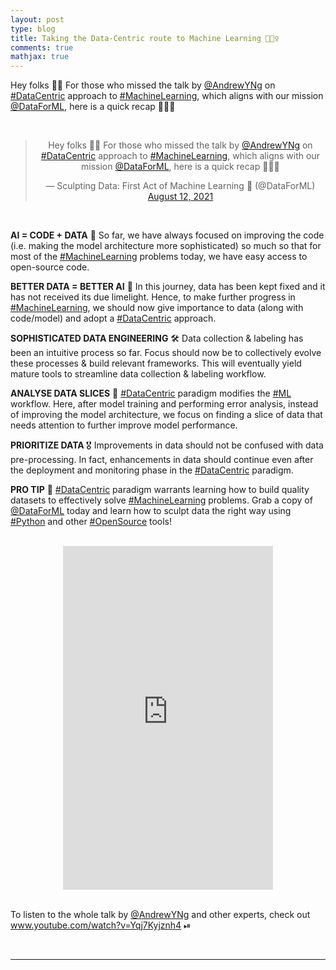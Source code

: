 ```yaml
---
layout: post
type: blog
title: Taking the Data-Centric route to Machine Learning 🚴🏻‍♀️
comments: true
mathjax: true
---
```


<p>Hey folks 👋🏻 For those who missed the talk by <a href="https://twitter.com/AndrewYNg">@AndrewYNg</a> on <a href="https://twitter.com/hashtag/DataCentric">#DataCentric</a> approach to <a href="https://twitter.com/hashtag/MachineLearning">#MachineLearning</a>, which aligns with our mission <a href="https://twitter.com/DataForML">@DataForML</a>, here is a quick recap 🧵👇🏻</p>

</br>

<center>
  <blockquote class="twitter-tweet"><p lang="en" dir="ltr">Hey folks 👋🏻 For those who missed the talk by <a href="https://twitter.com/AndrewYNg?ref_src=twsrc%5Etfw">@AndrewYNg</a> on <a href="https://twitter.com/hashtag/DataCentric?src=hash&amp;ref_src=twsrc%5Etfw">#DataCentric</a> approach to <a href="https://twitter.com/hashtag/MachineLearning?src=hash&amp;ref_src=twsrc%5Etfw">#MachineLearning</a>, which aligns with our mission <a href="https://twitter.com/DataForML?ref_src=twsrc%5Etfw">@DataForML</a>, here is a quick recap 🧵👇🏻</p>&mdash; Sculpting Data: First Act of Machine Learning 📖 (@DataForML) <a href="https://twitter.com/DataForML/status/1425685470730547206?ref_src=twsrc%5Etfw">August 12, 2021</a></blockquote> <script async src="https://platform.twitter.com/widgets.js" charset="utf-8"></script>
 </center>
 
 </br>
 
 <p><strong>AI = CODE + DATA</strong> 🧠 So far, we have always focused on improving the code (i.e. making the model architecture more sophisticated) so much so that for most of the <a href="https://twitter.com/hashtag/MachineLearning">#MachineLearning</a> problems today, we have easy access to open-source code.</p>
 
 <p><strong>BETTER DATA = BETTER AI</strong> 🔢 In this journey, data has been kept fixed and it has not received its due limelight. Hence, to make further progress in <a href="https://twitter.com/hashtag/MachineLearning">#MachineLearning</a>, we should now give importance to data (along with code/model) and adopt a <a href="https://twitter.com/hashtag/DataCentric">#DataCentric</a> approach.</p>
 
 <p><strong>SOPHISTICATED DATA ENGINEERING</strong> 🛠 Data collection &amp; labeling has been an intuitive process so far. Focus should now be to collectively evolve these processes &amp; build relevant frameworks. This will eventually yield mature tools to streamline data collection &amp; labeling workflow.</p>
 
 <p><strong>ANALYSE DATA SLICES</strong> 🍕 <a href="https://twitter.com/hashtag/DataCentric">#DataCentric</a> paradigm modifies the <a href="https://twitter.com/hashtag/ML">#ML</a> workflow. Here, after model training and performing error analysis, instead of improving the model architecture, we focus on finding a slice of data that needs attention to further improve model performance.</p>
 
 <p><strong>PRIORITIZE DATA </strong>🎖 Improvements in data should not be confused with data pre-processing. In fact, enhancements in data should continue even after the deployment and monitoring phase in the <a href="https://twitter.com/hashtag/DataCentric">#DataCentric</a> paradigm.</p>
 
 <p><strong>PRO TIP</strong> 📖 <a href="https://twitter.com/hashtag/DataCentric">#DataCentric</a> paradigm warrants learning how to build quality datasets to effectively solve <a href="https://twitter.com/hashtag/MachineLearning">#MachineLearning</a> problems. Grab a copy of <a href="https://twitter.com/DataForML">@DataForML</a> today and learn how to sculpt data the right way using <a href="https://twitter.com/hashtag/Python">#Python</a> and other <a href="https://twitter.com/hashtag/OpenSource">#OpenSource</a> tools!</p>
 
 </br>
 
 <center>
  <iframe type="text/html" width="336" height="550" frameborder="0" allowfullscreen style="max-width:100%" src="https://read.amazon.com/kp/card?asin=B08RN47C5T&preview=inline&linkCode=kpe&ref_=cm_sw_r_kb_dp_SM5Z75YRJTFFDKF860QN&tag=mobile0a1329f-20" ></iframe>
 </center>
 
 </br>
 
<p>To listen to the whole talk by <a href="https://twitter.com/AndrewYNg">@AndrewYNg</a> and other experts, check out <a href="https://www.youtube.com/watch?v=Yqj7Kyjznh4" data-type="URL" data-id="https://www.youtube.com/watch?v=Yqj7Kyjznh4">www.youtube.com/watch?v=Yqj7Kyjznh4</a>  ⏯</p>
 
</br>
<hr>

